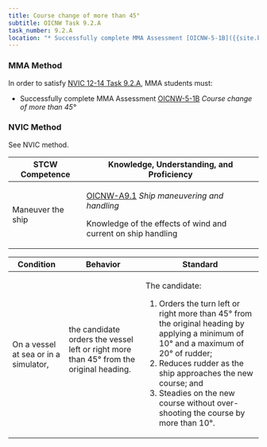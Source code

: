 ```yaml
---
title: Course change of more than 45°
subtitle: OICNW Task 9.2.A 
task_number: 9.2.A
location: "* Successfully complete MMA Assessment [OICNW-5-1B]({{site.baseurl}}/assessments/Deck/OICNW-5-1B) *Course change of more than 45°*" 
---
```



### MMA Method

In order to satisfy  [NVIC 12-14  Task  9.2.A]({{site.baseurl}}/assets/images/nvic-12-14.pdf), MMA students must:

* Successfully complete MMA Assessment [OICNW-5-1B]({{site.baseurl}}/assessments/Deck/OICNW-5-1B) *Course change of more than 45°*


### NVIC Method

<a onclick="togglevisibility('nvic_methods')" >See NVIC method.</a>

<div id='nvic_methods' class='hide'>

<table>
<thead>
<tr>
<th class='forty'> STCW Competence </th>
<th class='sixty'> Knowledge, Understanding, and Proficiency </th>
</tr>
</thead>




<tbody>
<tr><td markdown='1'>

Maneuver the ship

</td><td markdown='1'>

[OICNW-A9.1](../../tables/21.html#OICNW-A9.1) *Ship maneuvering and handling*

Knowledge of the effects of wind and current on ship handling

</td></tr>


</tbody>
</table>


<table>
<thead>
<tr><th class='twenty'>  Condition </th><th class='twenty'> Behavior </th><th  class='sixty'>Standard </th></tr>
</thead>
<tbody >



<tr><td markdown='1'>

On a vessel at sea or in a simulator,

</td><td markdown='1'>

the candidate orders the vessel left or right more than 45° from the original heading.

<br>

<div class="tooltip">
<span class="tooltiptext">
</span>
</div>


</td><td markdown='1'>

The candidate:

1. Orders the turn left or right more than 45° from the original heading by applying a minimum of 10° and a maximum of 20° of rudder; 
2. Reduces rudder as the ship approaches the new course; and 
3. Steadies on the new course without over- shooting the course by more than 10°.

</td></tr>
</tbody>
</table>
</div>
